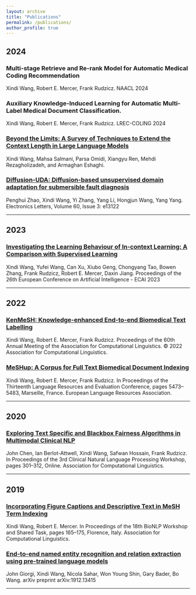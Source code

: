 ```yaml
---
layout: archive
title: "Publications"
permalink: /publications/
author_profile: true
---
```


## 2024
### Multi-stage Retrieve and Re-rank Model for Automatic Medical Coding Recommendation

Xindi Wang, Robert E. Mercer, Frank Rudzicz. NAACL 2024
### Auxiliary Knowledge-Induced Learning for Automatic Multi-Label Medical Document Classification. 

Xindi Wang, Robert E. Mercer, Frank Rudzicz. LREC-COLING 2024
### [Beyond the Limits: A Survey of Techniques to Extend the Context Length in Large Language Models](https://arxiv.org/abs/2402.02244)

Xindi Wang, Mahsa Salmani, Parsa Omidi, Xiangyu Ren, Mehdi Rezagholizadeh, and Armaghan Eshaghi.
### [Diffusion-UDA: Diffusion-based unsupervised domain adaptation for submersible fault diagnosis](https://ietresearch.onlinelibrary.wiley.com/doi/full/10.1049/ell2.13122) 

Penghui Zhao, Xindi Wang, Yi Zhang, Yang Li, Hongjun Wang, Yang Yang. 
Electronics Letters, Volume 60, Issue 3: e13122

---

## 2023
### [Investigating the Learning Behaviour of In-context Learning:  A Comparison with Supervised Learning](https://ebooks.iospress.nl/doi/10.3233/FAIA230559)

Xindi Wang, Yufei Wang, Can Xu, Xiubo Geng, Chongyang Tao, Bowen Zhang, Frank Rudzicz, Robert E. Mercer, Daxin Jiang. 
Proceedings of the 26th European Conference on Artificial Intelligence - ECAI 2023 

---

## 2022
### [KenMeSH: Knowledge-enhanced End-to-end Biomedical Text Labelling](https://aclanthology.org/2022.acl-long.210/)

Xindi Wang, Robert E. Mercer, Frank Rudzicz. Proceedings of the 60th Annual Meeting of the Association for Computational Linguistics. &copy; 2022 Association for Computational Linguistics.
### [MeSHup: A Corpus for Full Text Biomedical Document Indexing](https://aclanthology.org/2022.lrec-1.586/)

Xindi Wang, Robert E. Mercer, Frank Rudzicz. 
In Proceedings of the Thirteenth Language Resources and Evaluation Conference, pages 5473–5483, Marseille, France. European Language Resources Association.

---
## 2020
### [Exploring Text Specific and Blackbox Fairness Algorithms in Multimodal Clinical NLP](https://aclanthology.org/2020.clinicalnlp-1.33/) 

John Chen, Ian Berlot-Attwell, Xindi Wang, Safwan Hossain, Frank Rudzicz. 
In Proceedings of the 3rd Clinical Natural Language Processing Workshop, pages 301–312, Online. Association for Computational Linguistics.

---
## 2019
### [Incorporating Figure Captions and Descriptive Text in MeSH Term Indexing](https://aclanthology.org/W19-5018/)

Xindi Wang, Robert E. Mercer. In Proceedings of the 18th BioNLP Workshop and Shared Task, pages 165–175, Florence, Italy. Association for Computational Linguistics.
### [End-to-end named entity recognition and relation extraction using pre-trained language models](https://arxiv.org/pdf/1912.13415.pdf) 

John Giorgi, Xindi Wang, Nicola Sahar, Won Young Shin, Gary Bader, Bo Wang. 
arXiv preprint arXiv:1912.13415

---